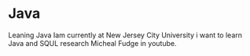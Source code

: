 # Java
Leaning Java
Iam currently at New Jersey City University i want to learn Java and SQUL
 research Micheal Fudge in youtube.
